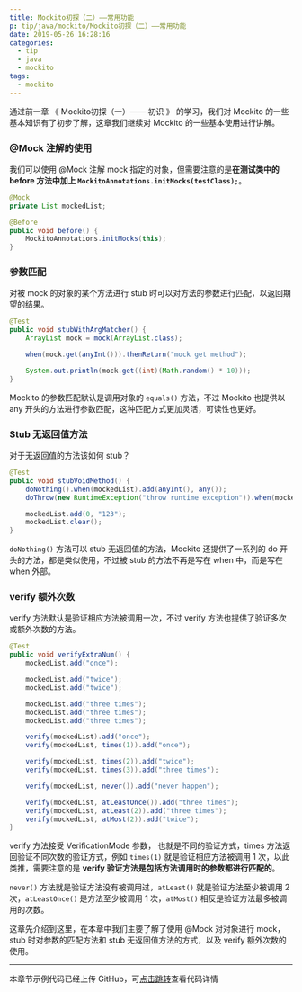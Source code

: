 ```yaml
---
title: Mockito初探（二）——常用功能
p: tip/java/mockito/Mockito初探（二）——常用功能
date: 2019-05-26 16:28:16
categories:
  - tip
  - java
  - mockito
tags:
  - mockito
---
```


通过前一章 《 Mockito初探（一）—— 初识 》 的学习，我们对 Mockito 的一些基本知识有了初步了解，这章我们继续对 Mockito 的一些基本使用进行讲解。

### @Mock 注解的使用

我们可以使用 @Mock 注解 mock 指定的对象，但需要注意的是**在测试类中的 before 方法中加上 `MockitoAnnotations.initMocks(testClass);`**。

```java
@Mock
private List mockedList;

@Before
public void before() {
    MockitoAnnotations.initMocks(this);
}
```

### 参数匹配

对被 mock 的对象的某个方法进行 stub 时可以对方法的参数进行匹配，以返回期望的结果。

```java
@Test
public void stubWithArgMatcher() {
    ArrayList mock = mock(ArrayList.class);

    when(mock.get(anyInt())).thenReturn("mock get method");

    System.out.println(mock.get((int)(Math.random() * 10)));
}
```

Mockito 的参数匹配默认是调用对象的 `equals()` 方法，不过 Mockito 也提供以 any 开头的方法进行参数匹配，这种匹配方式更加灵活，可读性也更好。

### Stub 无返回值方法

对于无返回值的方法该如何 stub？

```java
@Test
public void stubVoidMethod() {
    doNothing().when(mockedList).add(anyInt(), any());
    doThrow(new RuntimeException("throw runtime exception")).when(mockedList).clear();

    mockedList.add(0, "123");
    mockedList.clear();
}
```

`doNothing()` 方法可以 stub 无返回值的方法，Mockito 还提供了一系列的 do 开头的方法，都是类似使用，不过被 stub 的方法不再是写在 when 中，而是写在 when 外部。

### verify 额外次数

verify 方法默认是验证相应方法被调用一次，不过 verify 方法也提供了验证多次或额外次数的方法。

```java
@Test
public void verifyExtraNum() {
    mockedList.add("once");

    mockedList.add("twice");
    mockedList.add("twice");

    mockedList.add("three times");
    mockedList.add("three times");
    mockedList.add("three times");

    verify(mockedList).add("once");
    verify(mockedList, times(1)).add("once");

    verify(mockedList, times(2)).add("twice");
    verify(mockedList, times(3)).add("three times");

    verify(mockedList, never()).add("never happen");

    verify(mockedList, atLeastOnce()).add("three times");
    verify(mockedList, atLeast(2)).add("three times");
    verify(mockedList, atMost(2)).add("twice");
}
```

verify 方法接受 VerificationMode 参数， 也就是不同的验证方式，times 方法返回验证不同次数的验证方式，例如 `times(1)` 就是验证相应方法被调用 1 次，以此类推，需要注意的是 **verify 验证方法是包括方法调用时的参数都进行匹配的**。

`never()` 方法就是验证方法没有被调用过，`atLeast()` 就是验证方法至少被调用 2 次，`atLeastOnce()` 是方法至少被调用 1 次，`atMost()` 相反是验证方法最多被调用的次数。

这章先介绍到这里，在本章中我们主要了解了使用 @Mock 对对象进行 mock，stub 时对参数的匹配方法和 stub 无返回值方法的方式，以及 verify 额外次数的使用。

****
本章节示例代码已经上传 GitHub，可[点击跳转](https://github.com/CloneableX/mockito-demo)查看代码详情